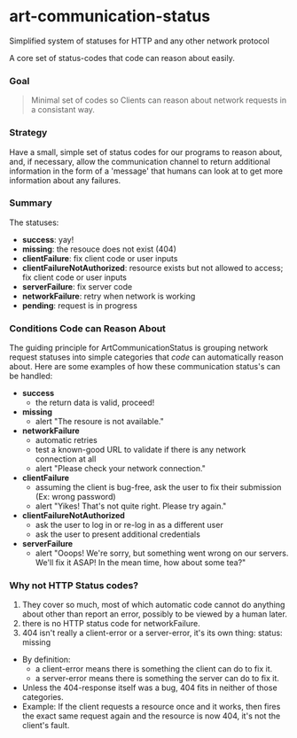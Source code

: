 # art-communication-status
Simplified system of statuses for HTTP and any other network protocol

A core set of status-codes that code can reason about easily.

### Goal

> Minimal set of codes so Clients can reason about network requests in a consistant way.

### Strategy

Have a small, simple set of status codes for our programs to reason about,
and, if necessary, allow the communication channel to return additional
information in the form of a 'message' that humans can look at to get more
information about any failures.

### Summary

The statuses:

* **success**:                    yay!
* **missing**:                    the resouce does not exist (404)
* **clientFailure**:              fix client code or user inputs
* **clientFailureNotAuthorized**: resource exists but not allowed to access; fix client code or user inputs
* **serverFailure**:              fix server code
* **networkFailure**:             retry when network is working
* **pending**:                    request is in progress

### Conditions Code can Reason About

The guiding principle for ArtCommunicationStatus is grouping network request statuses into simple categories that *code* can automatically reason about. Here are some examples of how these communication status's can be handled:

* **success**
  * the return data is valid, proceed!
* **missing**
  * alert "The resoure is not available."
* **networkFailure**
    * automatic retries
    * test a known-good URL to validate if there is any network connection at all
    * alert "Please check your network connection."
* **clientFailure**
  * assuming the client is bug-free, ask the user to fix their submission (Ex: wrong password)
  * alert "Yikes! That's not quite right. Please try again."
* **clientFailureNotAuthorized**
  * ask the user to log in or re-log in as a different user
  * ask the user to present additional credentials
* **serverFailure**
  * alert "Ooops! We're sorry, but something went wrong on our servers. We'll fix it ASAP! In the mean time, how about some tea?"

### Why not HTTP Status codes?

1. They cover so much, most of which automatic code cannot do anything about other than report an error, possibly to be viewed by a human later.
2. there is no HTTP status code for networkFailure.
3. 404 isn't really a client-error or a server-error, it's its own thing: status: missing
  * By definition:
      * a client-error means there is something the client can do to fix it.
      * a server-error means there is something the server can do to fix it.
  * Unless the 404-response itself was a bug, 404 fits in neither of those categories.
  * Example: If the client requests a resource once and it works, then fires the exact same request again and the resource is now 404, it's not the client's fault.
